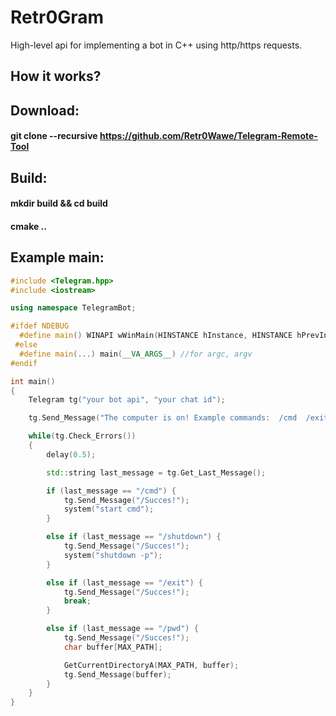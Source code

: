 # Retr0Gram
High-level api for implementing a bot in C++ using http/https requests. 
## How it works?

## Download:
#### git clone --recursive https://github.com/Retr0Wawe/Telegram-Remote-Tool
## Build:
#### mkdir build && cd build
#### cmake ..
## Example main:
```cpp
#include <Telegram.hpp>
#include <iostream> 

using namespace TelegramBot;

#ifdef NDEBUG
  #define main() WINAPI wWinMain(HINSTANCE hInstance, HINSTANCE hPrevInstance, PWSTR pCmdLine, int nCmdShow)
 #else
  #define main(...) main(__VA_ARGS__) //for argc, argv
#endif

int main()
{
	Telegram tg("your bot api", "your chat id"); 

	tg.Send_Message("The computer is on! Example commands:  /cmd  /exit  /shutdown  /pwd ");	//start message

	while(tg.Check_Errors())
	{
		delay(0.5);

		std::string last_message = tg.Get_Last_Message();

		if (last_message == "/cmd") {
			tg.Send_Message("/Succes!");
			system("start cmd");
		}

		else if (last_message == "/shutdown") {
			tg.Send_Message("/Succes!");
			system("shutdown -p");
		}

		else if (last_message == "/exit") {
			tg.Send_Message("/Succes!");
			break;
		}

		else if (last_message == "/pwd") {
			tg.Send_Message("/Succes!");
			char buffer[MAX_PATH];

			GetCurrentDirectoryA(MAX_PATH, buffer);
			tg.Send_Message(buffer);
		}
	}
}
```
